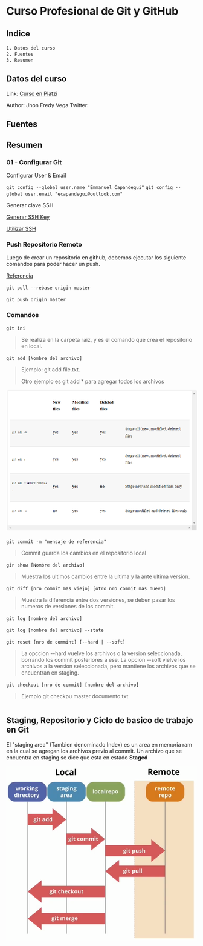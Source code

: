 # Curso Profesional de Git y GitHub

## Indice
    1. Datos del curso
    2. Fuentes
    3. Resumen

## Datos del curso
Link: [Curso en Platzi](https://platzi.com/clases/1557-git-github/)

Author: Jhon Fredy Vega
Twitter:

## Fuentes

## Resumen

### 01 - Configurar Git
Configurar User & Email

`git config --global user.name "Emmanuel Capandegui"`
`git config --global user.email "ecapandegui@outlook.com"`

Generar clave SSH

[Generar SSH Key](https://help.github.com/es/github/authenticating-to-github/generating-a-new-ssh-key-and-adding-it-to-the-ssh-agent)

[Utilizar SSH](https://medium.com/@ancizj393/crear-una-clave-ssh-en-git-y-vincular-en-tu-cuenta-de-github-e7a6b22bc93f)


### Push Repositorio Remoto
Luego de crear un repositorio en github, debemos ejecutar los siguiente comandos para poder hacer un push.

[Referencia](https://stackoverflow.com/questions/24114676/git-error-failed-to-push-some-refs-t)


`git pull --rebase origin master`

`git push origin master`



### Comandos

`git ini`
> Se realiza en la carpeta raiz, y es el comando que crea el repositorio en local.

`git add [Nombre del archivo]`
> Ejemplo: git add file.txt.
>
> Otro ejemplo es git add * para agregar todos los archivos

![Git Ciclo](.\images\git_02.PNG)


`git commit -m "mensaje de referencia"`
> Commit guarda los cambios en el repositorio local

`gir show [Nombre del archivo]`
>Muestra los ultimos cambios entre la ultima y la ante ultima version.

`git diff [nro commit mas viejo] [otro nro commit mas nuevo] `

>Muestra la diferencia entre dos versiones, se deben pasar los numeros de versiones de los commit.

`git log [nombre del archivo]`

`git log [nombre del archivo] --state`

`git reset [nro de commint] [--hard | --soft]`

>La opccion --hard vuelve los archivos o la version seleccionada, borrando los commit posteriores a ese.
>La opcion --soft vielve los archivos a la version seleccionada, pero mantiene los archivos que se encuentran en staging.

`git checkout [nro de commit] [nombre del archivo]`
>Ejemplo git checkpu master documento.txt

~~~
~~~


## Staging, Repositorio y Ciclo de basico de trabajo en Git

El "staging area" (Tambien denominado Index) es un area en memoria ram en la cual se agregan los archivos previo al commit. Un archivo que se encuentra en staging se dice que esta en estado __Staged__

![Git Ciclo](.\images\git_01.PNG)

